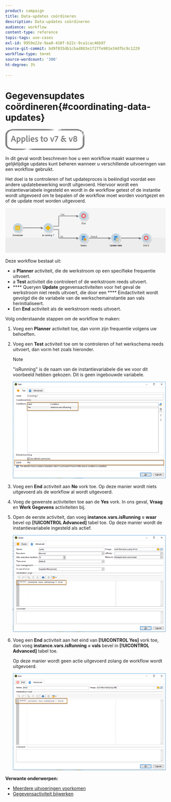 ```yaml
---
product: campaign
title: Data-updates coördineren
description: Data-updates coördineren
audience: workflow
content-type: reference
topic-tags: use-cases
exl-id: 9959e22e-9aa0-410f-b22c-9ca1cac46b97
source-git-commit: bd9f035db1cbad883e1f27fe901e34dfbc9c1229
workflow-type: tm+mt
source-wordcount: '300'
ht-degree: 3%

---
```


# Gegevensupdates coördineren{#coordinating-data-updates}

![](../../assets/common.svg)

In dit geval wordt beschreven hoe u een workflow maakt waarmee u gelijktijdige updates kunt beheren wanneer u verschillende uitvoeringen van een workflow gebruikt.

Het doel is te controleren of het updateproces is beëindigd voordat een andere updatebewerking wordt uitgevoerd. Hiervoor wordt een instantievariabele ingesteld en wordt in de workflow getest of de instantie wordt uitgevoerd om te bepalen of de workflow moet worden voortgezet en of de update moet worden uitgevoerd.

![](assets/uc_dataupdate_wkf.png)

Deze workflow bestaat uit:

* a **Planner** activiteit, die de werkstroom op een specifieke frequentie uitvoert.
* a **Test** activiteit die controleert of de werkstroom reeds uitvoert.
* **** Queryen  **Update** gegevensactiviteiten voor het geval de werkstroom niet reeds uitvoert, die door een  **** Eindactiviteit wordt gevolgd die de variabele van de werkschemainstantie aan vals herinitialiseert.
* Een **End** activiteit als de werkstroom reeds uitvoert.

Volg onderstaande stappen om de workflow te maken:

1. Voeg een **Planner** activiteit toe, dan vorm zijn frequentie volgens uw behoeften.
1. Voeg een **Test** activiteit toe om te controleren of het werkschema reeds uitvoert, dan vorm het zoals hieronder.

   >[!NOTE]
   >
   >&quot;isRunning&quot; is de naam van de instantievariabele die we voor dit voorbeeld hebben gekozen. Dit is geen ingebouwde variabele.

   ![](assets/uc_dataupdate_test.png)

1. Voeg een **End** activiteit aan **No** vork toe. Op deze manier wordt niets uitgevoerd als de workflow al wordt uitgevoerd.
1. Voeg de gewenste activiteiten toe aan de **Yes** vork. In ons geval, **Vraag** en **Werk Gegevens** activiteiten bij.
1. Open de eerste activiteit, dan voeg **instance.vars.isRunning = waar** bevel op **[!UICONTROL Advanced]** tabel toe. Op deze manier wordt de instantievariabele ingesteld als actief.

   ![](assets/uc_dataupdate_query.png)

1. Voeg een **End** activiteit aan het eind van **[!UICONTROL Yes]** vork toe, dan voeg **instance.vars.isRunning = vals** bevel in **[!UICONTROL Advanced]** tabel toe.

   Op deze manier wordt geen actie uitgevoerd zolang de workflow wordt uitgevoerd.

   ![](assets/uc_dataupdate_end.png)

**Verwante onderwerpen:**

* [Meerdere uitvoeringen voorkomen](monitoring-workflow-execution.md#preventing-simultaneous-multiple-executions)
* [Gegevensactiviteit bijwerken](update-data.md)
